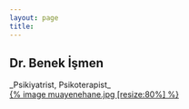 ```yaml
---
layout: page
title: 
---
```


<h2>Dr. Benek İşmen</h2>
_Psikiyatrist, Psikoterapist_


<div><a href="/hakkinda/">
  {% image muayenehane.jpg [resize:80%] %}
</a></div>
